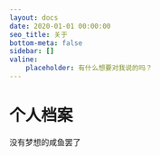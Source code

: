 ```yaml
---
layout: docs
date: 2020-01-01 00:00:00
seo_title: 关于
bottom-meta: false
sidebar: []
valine:
	placeholder: 有什么想要对我说的吗？
---
```

# 个人档案
没有梦想的咸鱼罢了

<!-- TODO完善个人简介 -->